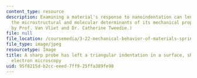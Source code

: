 ```yaml
---
content_type: resource
description: Examining a material's response to nanoindentation can lend insight to
  the microstructural and molecular determinants of its mechanical properties. (Image
  by Prof. Van Vliet and Dr. Catherine Tweedie.)
file: null
file_location: /coursemedia/3-22-mechanical-behavior-of-materials-spring-2008/95f8215db2cceeed7ff925ffa389fe98_3-22s08.jpg
file_type: image/jpeg
resourcetype: Image
title: A sharp probe has left a triangular indentation in a surface, shown using scanning
  electron microscopy
uid: 95f8215d-b2cc-eeed-7ff9-25ffa389fe98
---
```

